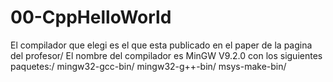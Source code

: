# 00-CppHelloWorld
El compilador que elegi es el que esta publicado en el paper de la pagina del profesor/
El nombre del compilador es MinGW V9.2.0 con los siguientes paquetes:/
mingw32-gcc-bin/
mingw32-g++-bin/
msys-make-bin/
